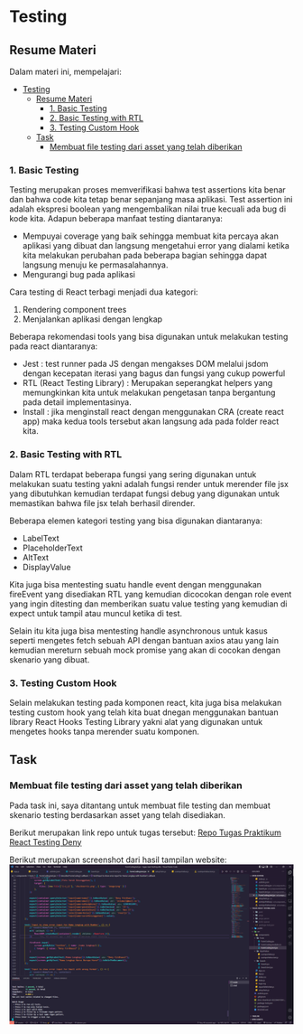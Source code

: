 # Testing

## Resume Materi
Dalam materi ini, mempelajari:
- [Testing](#testing)
  - [Resume Materi](#resume-materi)
    - [1. Basic Testing](#1-basic-testing)
    - [2. Basic Testing with RTL](#2-basic-testing-with-rtl)
    - [3. Testing Custom Hook](#3-testing-custom-hook)
  - [Task](#task)
    - [Membuat file testing dari asset yang telah diberikan](#membuat-file-testing-dari-asset-yang-telah-diberikan)

### 1. Basic Testing
Testing merupakan proses memverifikasi bahwa test assertions kita benar dan bahwa code kita tetap benar sepanjang masa aplikasi. Test assertion ini adalah ekspresi boolean yang mengembalikan nilai true kecuali ada bug di kode kita. Adapun beberapa manfaat testing diantaranya:
- Mempuyai coverage yang baik sehingga membuat kita percaya akan aplikasi yang dibuat dan langsung mengetahui error yang dialami ketika kita melakukan perubahan pada beberapa bagian sehingga dapat langsung menuju ke permasalahannya.
- Mengurangi bug pada aplikasi

Cara testing di React terbagi menjadi dua kategori: 
1. Rendering component trees
2. Menjalankan aplikasi dengan lengkap

Beberapa rekomendasi tools yang bisa digunakan untuk melakukan testing pada react diantaranya:
- Jest : test runner pada JS dengan mengakses DOM melalui jsdom dengan kecepatan iterasi yang bagus dan fungsi yang cukup powerful
- RTL (React Testing Library) : Merupakan seperangkat helpers yang memungkinkan kita untuk melakukan pengetasan tanpa bergantung pada detail implementasinya.
- Install : jika menginstall react dengan menggunakan CRA (create react app) maka kedua tools tersebut akan langsung ada pada folder react kita.

### 2. Basic Testing with RTL
Dalam RTL terdapat beberapa fungsi yang sering digunakan untuk melakukan suatu testing yakni adalah fungsi render untuk merender file jsx yang dibutuhkan kemudian terdapat fungsi debug yang digunakan untuk memastikan bahwa file jsx telah berhasil dirender.

Beberapa elemen kategori testing yang bisa digunakan diantaranya:
- LabelText
- PlaceholderText
- AltText
- DisplayValue

Kita juga bisa mentesting suatu handle event dengan menggunakan fireEvent yang disediakan RTL yang kemudian dicocokan dengan role event yang ingin ditesting dan memberikan suatu value testing yang kemudian di expect untuk tampil atau muncul ketika di test.

Selain itu kita juga bisa mentesting handle asynchronous untuk kasus seperti mengetes fetch sebuah API dengan bantuan axios atau yang lain kemudian mereturn sebuah mock promise yang akan di cocokan dengan skenario yang dibuat.

### 3. Testing Custom Hook
Selain melakukan testing pada komponen react, kita juga bisa melakukan testing custom hook yang telah kita buat dnegan menggunakan bantuan library React Hooks Testing Library yakni alat yang digunakan untuk mengetes hooks tanpa merender suatu komponen. 

## Task
### Membuat file testing dari asset yang telah diberikan 
Pada task ini, saya ditantang untuk membuat file testing dan membuat skenario testing berdasarkan asset yang telah disediakan.

Berikut merupakan link repo untuk tugas tersebut:
[Repo Tugas Praktikum React Testing Deny](https://github.com/denyFh/tugas-react-testing-alta)

Berikut merupakan screenshot dari hasil tampilan website:
![reactReduxAndPersistUsage](./screenshots/react-testing-result.png)

